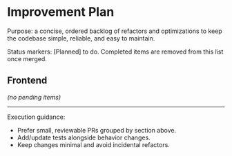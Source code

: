 # Improvement Plan

Purpose: a concise, ordered backlog of refactors and optimizations to keep the codebase simple, reliable, and easy to maintain.

Status markers: [Planned] to do. Completed items are removed from this list once merged.

## Frontend

_(no pending items)_

---

Execution guidance:

- Prefer small, reviewable PRs grouped by section above.
- Add/update tests alongside behavior changes.
- Keep changes minimal and avoid incidental refactors.
